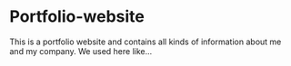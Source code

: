 # Portfolio-website

This is a portfolio website and contains all kinds of information about me and my company. We used here like...
